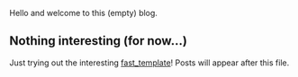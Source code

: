 Hello and welcome to this (empty) blog.

## Nothing interesting (for now...)

Just trying out the interesting [fast_template](https://github.com/fastai/fast_template/generate)! Posts will appear after this file. 
